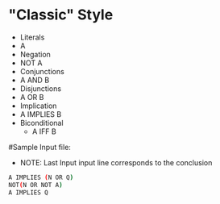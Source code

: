 # "Classic" Style
- Literals
 - A
- Negation
 - NOT A
- Conjunctions
 - A AND B
- Disjunctions
 - A OR B
- Implication
 - A IMPLIES B
- Biconditional
    - A IFF B

#Sample Input file:
- NOTE: Last Input input line corresponds to the conclusion

 ```sh
A IMPLIES (N OR Q)
NOT(N OR NOT A)
A IMPLIES Q
```
